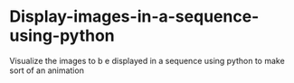 # Display-images-in-a-sequence-using-python
Visualize the images to b e displayed in a sequence using python to make sort of an animation
